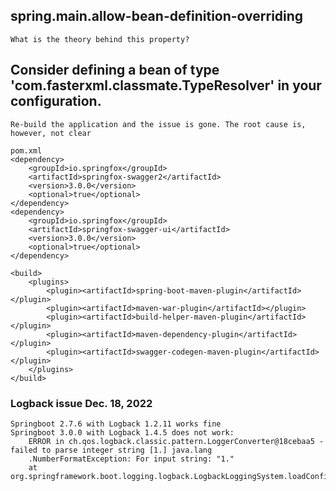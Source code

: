 ## spring.main.allow-bean-definition-overriding
    What is the theory behind this property?
    
## Consider defining a bean of type 'com.fasterxml.classmate.TypeResolver' in your configuration.
    Re-build the application and the issue is gone. The root cause is, however, not clear
    
    pom.xml
    <dependency>
        <groupId>io.springfox</groupId>
        <artifactId>springfox-swagger2</artifactId>
        <version>3.0.0</version>
        <optional>true</optional>
    </dependency>
    <dependency>
        <groupId>io.springfox</groupId>
        <artifactId>springfox-swagger-ui</artifactId>
        <version>3.0.0</version>
        <optional>true</optional>
    </dependency>
    
    <build>
        <plugins>
            <plugin><artifactId>spring-boot-maven-plugin</artifactId></plugin>
            <plugin><artifactId>maven-war-plugin</artifactId></plugin>
            <plugin><artifactId>build-helper-maven-plugin</artifactId></plugin>
            <plugin><artifactId>maven-dependency-plugin</artifactId></plugin>
            <plugin><artifactId>swagger-codegen-maven-plugin</artifactId></plugin>
        </plugins>
    </build>

### Logback issue Dec. 18, 2022
    Springboot 2.7.6 with Logback 1.2.11 works fine
    Springboot 3.0.0 with Logback 1.4.5 does not work:
        ERROR in ch.qos.logback.classic.pattern.LoggerConverter@18cebaa5 - failed to parse integer string [1.] java.lang
        .NumberFormatException: For input string: "1."
        at org.springframework.boot.logging.logback.LogbackLoggingSystem.loadConfiguration(LogbackLoggingSystem.java:251)
        
